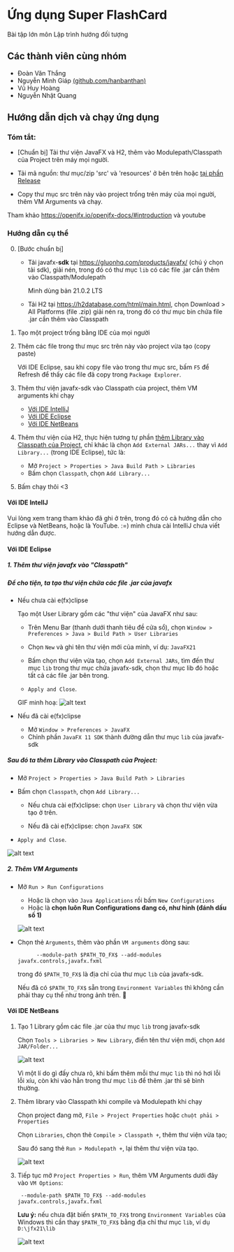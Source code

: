 # Ứng dụng Super FlashCard
Bài tập lớn môn Lập trình hướng đối tượng
## Các thành viên cùng nhóm
- Đoàn Văn Thắng
- Nguyễn Minh Giáp [(github.com/hanbanthan)](https://github.com/hanbanthan)
- Vũ Huy Hoàng
- Nguyễn Nhật Quang
## Hướng dẫn dịch và chạy ứng dụng

### Tóm tắt: 
* [Chuẩn bị] Tải thư viện JavaFX và H2, thêm vào Modulepath/Classpath của Project trên máy mọi người.

* Tải mã nguồn: thư mục/zip 'src' và 'resources' ở bên trên hoặc [tại phần Release](https://github.com/uxlem/sieuungdung_jfx/releases)

* Copy thư mục src trên này vào project trống trên máy của mọi người, thêm VM Arguments và chạy.

Tham khảo https://openjfx.io/openjfx-docs/#introduction và youtube

### Hướng dẫn cụ thể

0. [Bước chuẩn bị]
   
    * Tải javafx-**sdk** tại https://gluonhq.com/products/javafx/ (chú ý chọn tải sdk), giải nén, trong đó có thư mục `lib` có các file .jar cần thêm vào Classpath/Modulepath

        Mình dùng bản 21.0.2 LTS

    * Tải H2 tại https://h2database.com/html/main.html, chọn Download > All Platforms (file .zip) giải nén ra, trong đó có thư mục bin chứa file .jar cần thêm vào Classpath

1. Tạo một project trống bằng IDE của mọi người

2. Thêm các file trong thư mục src trên này vào project vừa tạo (copy paste)

    Với IDE Eclipse, sau khi copy file vào trong thư mục src, bấm `F5` để Refresh để thấy các file đã copy trong `Package Explorer`.

3. Thêm thư viện javafx-sdk vào Classpath của project, thêm VM arguments khi chạy

    * [Với IDE IntelliJ](#với-ide-intellj)
    * [Với IDE Eclipse](#với-ide-eclipse)
    * [Với IDE NetBeans](#với-ide-netbeans)

4. Thêm thư viện của H2, thực hiện tương tự phần [thêm Library vào Classpath của Project](#sau-đó-ta-thêm-library-vào-classpath-của-project), chỉ khác là chọn `Add External JARs...` thay vì `Add Library...` (trong IDE Eclipse), tức là:
    * Mở `Project > Properties > Java Build Path > Libraries`
    * Bấm chọn `Classpath`, chọn `Add Library...`

5. Bấm chạy thôi <3
    
#### Với IDE IntellJ
Vui lòng xem trang tham khảo đã ghi ở trên, trong đó có cả hướng dẫn cho Eclipse và NetBeans, hoặc là YouTube. :=) mình chưa cài IntelliJ chưa viết hướng dẫn được.

#### Với IDE Eclipse
##### 1. Thêm thư viện javafx vào "Classpath"
##### Để cho tiện, ta tạo thư viện chứa các file .jar của javafx
* Nếu chưa cài e(fx)clipse

    Tạo một User Library gồm các "thư viện" của JavaFX như sau:

    * Trên Menu Bar (thanh dưới thanh tiêu đề cửa sổ), chọn `Window > Preferences > Java > Build Path > User Libraries`
   
    * Chọn `New` và ghi tên thư viện mới của mình, ví dụ: `JavaFX21`
    * Bấm chọn thư viện vừa tạo, chọn `Add External JARs`, tìm đến thư mục `lib` trong thư mục chứa javafx-sdk, chọn thư mục lib đó hoặc tất cả các file .jar bên trong.
    * `Apply and Close`.
    
    GIF minh hoạ:
    ![alt text](mymd/eclipse_kw0VQAemoL.gif)

* Nếu đã cài e(fx)clipse
    * Mở `Window > Preferences > JavaFX`
    * Chỉnh phần `JavaFX 11 SDK` thành đường dẫn thư mục `lib` của javafx-sdk

##### Sau đó ta thêm Library vào Classpath của Project:

* Mở `Project > Properties > Java Build Path > Libraries`
* Bấm chọn `Classpath`, chọn `Add Library...`

    * Nếu chưa cài e(fx)clipse: chọn `User Library` và chọn thư viện vừa tạo ở trên.

    * Nếu đã cài e(fx)clipse: chọn `JavaFX SDK`

* `Apply and Close`.

![alt text](mymd/eclipse_7ZiJ5Ybc6W.gif)



##### 2. Thêm VM Arguments
* Mở `Run > Run Configurations`
    * Hoặc là chọn vào `Java Applications` rồi bấm `New Configurations`
    * Hoặc là **chọn luôn Run Configurations đang có, như hình (đánh dấu số 1)**

    ![alt text](mymd/image.png)

* Chọn thẻ `Arguments`, thêm vào phần `VM arguments` dòng sau:

            --module-path $PATH_TO_FX$ --add-modules javafx.controls,javafx.fxml

    trong đó `$PATH_TO_FX$` là địa chỉ của thư mục `lib` của javafx-sdk. 
    
    Nếu đã có `$PATH_TO_FX$` sẵn trong `Environment Variables` thì không cần phải thay cụ thể như trong ảnh trên. 🤔

#### Với IDE NetBeans
1. Tạo 1 Library gồm các file .jar của thư mục `lib` trong javafx-sdk

    Chọn `Tools > Libraries > New Library`, điền tên thư viện mới, chọn `Add JAR/Folder...`

    ![alt text](mymd/netbeans64_hcQqHLA8Vh.gif)

    Vì một lí do gì đấy chưa rõ, khi bấm thêm mỗi thư mục `lib` thì nó hơi lỗi lỗi xíu, còn khi vào hẳn trong thư mục `lib` để thêm .jar thì sẽ bình thường.

2. Thêm library vào Classpath khi compile và Modulepath khi chạy
    
    Chọn project đang mở, `File > Project Properties` hoặc `chuột phải > Properties`

    Chọn `Libraries`, chọn thẻ `Compile > Classpath +`, thêm thư viện vừa tạo;

    Sau đó sang thẻ `Run > Modulepath +`, lại thêm thư viện vừa tạo.

    ![alt text](mymd/netbeans64_XkbkVQX3N2.gif)

3. Tiếp tục mở `Project Properties > Run`, thêm VM Arguments dưới đây vào `VM Options`:
        
        --module-path $PATH_TO_FX$ --add-modules javafx.controls,javafx.fxml

    **Lưu ý:** nếu chưa đặt biến `$PATH_TO_FX$` trong `Environment Variables` của Windows thì cần thay `$PATH_TO_FX$` bằng địa chỉ thư mục `lib`, ví dụ `D:\jfx21\lib`

    ![alt text](mymd/netbeans64_YZ69xHuRc9.gif)

